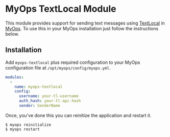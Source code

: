 # MyOps TextLocal Module

This module provides support for sending text messages using [TextLocal](http://textlocal.co.uk)
in [MyOps](https://myops.io). To use this in your MyOps installation just follow the instructions below.

## Installation

Add `myops-textlocal` plus required configuration to your MyOps configuration file at `/opt/myops/config/myops.yml`.

```yaml
modules:
  -
    name: myops-textlocal
    config:
      username: your-tl-username
      auth_hash: your-tl-api-hash
      sender: SenderName
```

Once, you've done this you can reinitize the application and restart it.

```
$ myops reinitialize
$ myops restart
```
